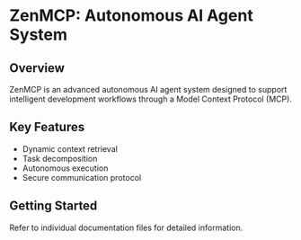 # ZenMCP: Autonomous AI Agent System

## Overview
ZenMCP is an advanced autonomous AI agent system designed to support intelligent development workflows through a Model Context Protocol (MCP).

## Key Features
- Dynamic context retrieval
- Task decomposition
- Autonomous execution
- Secure communication protocol

## Getting Started
Refer to individual documentation files for detailed information.